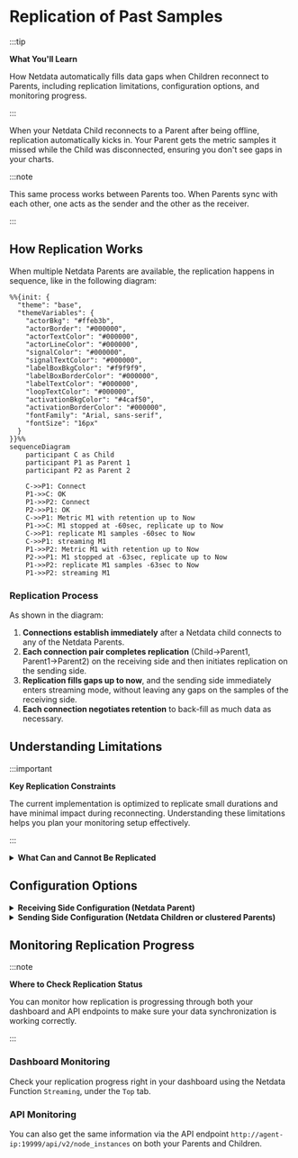 # Replication of Past Samples

:::tip

**What You'll Learn**

How Netdata automatically fills data gaps when Children reconnect to Parents, including replication limitations, configuration options, and monitoring progress.

:::

When your Netdata Child reconnects to a Parent after being offline, replication automatically kicks in. Your Parent gets the metric samples it missed while the Child was disconnected, ensuring you don't see gaps in your charts.

:::note

This same process works between Parents too. When Parents sync with each other, one acts as the sender and the other as the receiver.

:::

## How Replication Works

When multiple Netdata Parents are available, the replication happens in sequence, like in the following diagram:

```mermaid
%%{init: {
  "theme": "base",
  "themeVariables": {
    "actorBkg": "#ffeb3b",
    "actorBorder": "#000000",
    "actorTextColor": "#000000",
    "actorLineColor": "#000000",
    "signalColor": "#000000",
    "signalTextColor": "#000000",
    "labelBoxBkgColor": "#f9f9f9",
    "labelBoxBorderColor": "#000000",
    "labelTextColor": "#000000",
    "loopTextColor": "#000000",
    "activationBkgColor": "#4caf50",
    "activationBorderColor": "#000000",
    "fontFamily": "Arial, sans-serif",
    "fontSize": "16px"
  }
}}%%
sequenceDiagram
    participant C as Child
    participant P1 as Parent 1
    participant P2 as Parent 2
    
    C->>P1: Connect
    P1->>C: OK
    P1->>P2: Connect
    P2->>P1: OK
    C->>P1: Metric M1 with retention up to Now
    P1->>C: M1 stopped at -60sec, replicate up to Now
    C->>P1: replicate M1 samples -60sec to Now
    C->>P1: streaming M1
    P1->>P2: Metric M1 with retention up to Now
    P2->>P1: M1 stopped at -63sec, replicate up to Now
    P1->>P2: replicate M1 samples -63sec to Now
    P1->>P2: streaming M1
```

### Replication Process

As shown in the diagram:

1. **Connections establish immediately** after a Netdata child connects to any of the Netdata Parents.
2. **Each connection pair completes replication** (Child→Parent1, Parent1→Parent2) on the receiving side and then initiates replication on the sending side.
3. **Replication fills gaps up to now**, and the sending side immediately enters streaming mode, without leaving any gaps on the samples of the receiving side.
4. **Each connection negotiates retention** to back-fill as much data as necessary.

## Understanding Limitations

:::important

**Key Replication Constraints**

The current implementation is optimized to replicate small durations and have minimal impact during reconnecting. Understanding these limitations helps you plan your monitoring setup effectively.

:::

<details>
<summary><strong>What Can and Cannot Be Replicated</strong></summary><br/>

1. **Append-only replication**.
Replication can only append samples to metrics. Only missing samples at the end of each time-series are replicated.

2. **Tier0 samples only**.
Only `tier0` samples are replicated. Samples of higher tiers in Netdata are derived from `tier0` samples, and therefore there is no mechanism for ingesting them directly. This means that the maximum retention that can be replicated across Netdata is limited by the samples available in `tier0` of the sending Netdata.

3. **Active metrics only**.
Only samples of metrics that are currently being collected are replicated. Archived metrics (or even archived nodes) will be replicated when and if they are collected again. 

:::note

Netdata archives metrics 1 hour after they stop being collected, so Netdata Parents may miss data only if Netdata Children are disconnected for more than an hour from their Parents.

:::

<br/>
</details>

## Configuration Options

<details>
<summary><strong>Receiving Side Configuration (Netdata Parent)</strong></summary><br/>

Configure these options in `netdata.conf` on your Parent systems:

- `[db].replication period`
Sets the maximum time window for replication. Default is 1 day. Remember, you're also limited by how much tier0 data your Child systems have kept.

<br/>
</details>

<details>
<summary><strong>Sending Side Configuration (Netdata Children or clustered Parents)</strong></summary><br/>

Configure these options in `netdata.conf` on your Child systems or Parents that send to other Parents:

- `[db].replication threads`
Controls how many parallel threads handle replication. Default is 1 thread. Each thread can handle about two million samples per second, so more threads can speed up replication between Parents with lots of data.

- `[db].cleanup obsolete charts after`
Controls how long after metrics stop being collected they'll still be available for replication. Default is 1 hour (3600 seconds). If you expect Parent maintenance to last longer than 1 hour, increase this setting. Just be aware that in dynamic environments with lots of short-lived metrics, this can increase RAM usage since metrics stay "active" longer.

<br/>
</details>

## Monitoring Replication Progress

:::note

**Where to Check Replication Status**

You can monitor how replication is progressing through both your dashboard and API endpoints to make sure your data synchronization is working correctly.

:::

### Dashboard Monitoring

Check your replication progress right in your dashboard using the Netdata Function `Streaming`, under the `Top` tab.

### API Monitoring

You can also get the same information via the API endpoint `http://agent-ip:19999/api/v2/node_instances` on both your Parents and Children.
